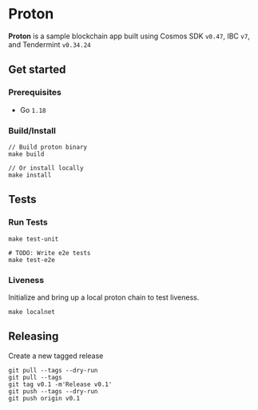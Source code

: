 # Proton
**Proton** is a sample blockchain app built using Cosmos SDK `v0.47`, IBC `v7`, and Tendermint `v0.34.24`

## Get started

### Prerequisites
- Go `1.18`

### Build/Install
```shell
// Build proton binary
make build

// Or install locally
make install
```

## Tests

### Run Tests
```shell
make test-unit

# TODO: Write e2e tests
make test-e2e
```

### Liveness
Initialize and bring up a local proton chain to test liveness.
```shell
make localnet
```

## Releasing

Create a new tagged release
```shell
git pull --tags --dry-run
git pull --tags
git tag v0.1 -m'Release v0.1'
git push --tags --dry-run
git push origin v0.1
```
